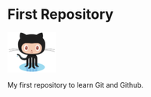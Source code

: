 # First Repository

<img src="github-logo.png" alt="Logo Github" width="100px" />

My first repository to learn Git and Github.
